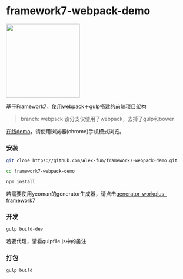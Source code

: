 # framework7-webpack-demo

<img src="https://dn-cnode.qbox.me/FggySaifXShKXx-Rp9c5gxh6Gox0" width="200" center>

基于Framework7，使用webpack＋gulp搭建的前端项目架构

> branch: webpack 该分支仅使用了webpack，去掉了gulp和bower


[在线demo](https://hejx.herokuapp.com/f7/)，请使用浏览器(chrome)手机模式浏览。

### 安装
```bash
git clone https://github.com/Alex-fun/framework7-webpack-demo.git

cd framework7-webpack-demo

npm install 

```

若需要使用yeoman的generator生成器，请点击[generator-workplus-framework7](https://github.com/WorkPlusFE/generator-workplus-framework7)


### 开发

```bash
gulp build-dev
```

若要代理，请看gulpfile.js中的备注


### 打包

``` bash
gulp build
```
